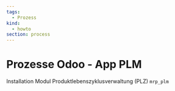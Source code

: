 ```yaml
---
tags:
  - Prozess
kind:
  - howto
section: process
---
```

# Prozesse Odoo - App PLM
Installation Modul Produktlebenszyklusverwaltung (PLZ) `mrp_plm`
